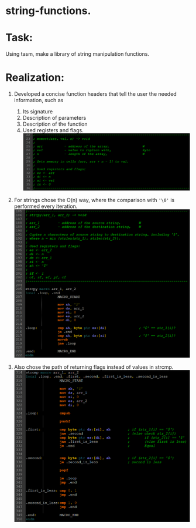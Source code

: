 # string-functions.

# Task:
Using tasm, make a library of string manipulation functions.

# Realization:
1. Developed a concise function headers that tell the user the needed information, such as
    1. Its signature
    2. Description of parameters
    3. Description of the function
    4. Used registers and flags.
![](img/1.png)

2. For strings chose the O(n) way, where the comparison with `'\0'` is performed every iteration.
![](img/2.png)

3. Also chose the path of returning flags instead of values in strcmp.
![](img/3.png)
